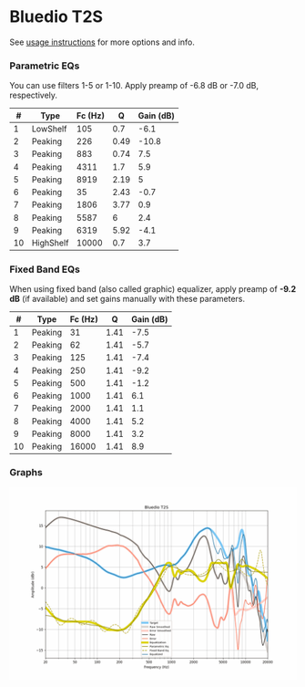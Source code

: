 # Bluedio T2S
See [usage instructions](https://github.com/jaakkopasanen/AutoEq#usage) for more options and info.

### Parametric EQs
You can use filters 1-5 or 1-10. Apply preamp of -6.8 dB or -7.0 dB, respectively.

|   # | Type      |   Fc (Hz) |    Q |   Gain (dB) |
|-----|-----------|-----------|------|-------------|
|   1 | LowShelf  |       105 | 0.7  |        -6.1 |
|   2 | Peaking   |       226 | 0.49 |       -10.8 |
|   3 | Peaking   |       883 | 0.74 |         7.5 |
|   4 | Peaking   |      4311 | 1.7  |         5.9 |
|   5 | Peaking   |      8919 | 2.19 |         5   |
|   6 | Peaking   |        35 | 2.43 |        -0.7 |
|   7 | Peaking   |      1806 | 3.77 |         0.9 |
|   8 | Peaking   |      5587 | 6    |         2.4 |
|   9 | Peaking   |      6319 | 5.92 |        -4.1 |
|  10 | HighShelf |     10000 | 0.7  |         3.7 |

### Fixed Band EQs
When using fixed band (also called graphic) equalizer, apply preamp of **-9.2 dB** (if available) and set gains manually with these parameters.

|   # | Type    |   Fc (Hz) |    Q |   Gain (dB) |
|-----|---------|-----------|------|-------------|
|   1 | Peaking |        31 | 1.41 |        -7.5 |
|   2 | Peaking |        62 | 1.41 |        -5.7 |
|   3 | Peaking |       125 | 1.41 |        -7.4 |
|   4 | Peaking |       250 | 1.41 |        -9.2 |
|   5 | Peaking |       500 | 1.41 |        -1.2 |
|   6 | Peaking |      1000 | 1.41 |         6.1 |
|   7 | Peaking |      2000 | 1.41 |         1.1 |
|   8 | Peaking |      4000 | 1.41 |         5.2 |
|   9 | Peaking |      8000 | 1.41 |         3.2 |
|  10 | Peaking |     16000 | 1.41 |         8.9 |

### Graphs
![](./Bluedio%20T2S.png)
